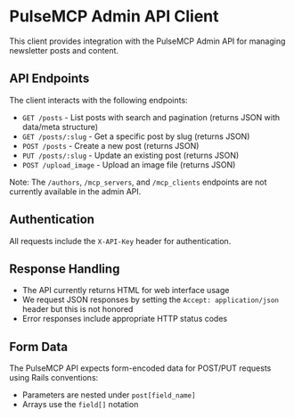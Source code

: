 # PulseMCP Admin API Client

This client provides integration with the PulseMCP Admin API for managing newsletter posts and content.

## API Endpoints

The client interacts with the following endpoints:

- `GET /posts` - List posts with search and pagination (returns JSON with data/meta structure)
- `GET /posts/:slug` - Get a specific post by slug (returns JSON)
- `POST /posts` - Create a new post (returns JSON)
- `PUT /posts/:slug` - Update an existing post (returns JSON)
- `POST /upload_image` - Upload an image file (returns JSON)

Note: The `/authors`, `/mcp_servers`, and `/mcp_clients` endpoints are not currently available in the admin API.

## Authentication

All requests include the `X-API-Key` header for authentication.

## Response Handling

- The API currently returns HTML for web interface usage
- We request JSON responses by setting the `Accept: application/json` header but this is not honored
- Error responses include appropriate HTTP status codes

## Form Data

The PulseMCP API expects form-encoded data for POST/PUT requests using Rails conventions:

- Parameters are nested under `post[field_name]`
- Arrays use the `field[]` notation

